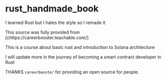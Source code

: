 # rust_handmade_book

I learned Rust but I hates the style so I remade it 

This source was fully provided from [chttps://careerbooster.teachable.com/]

This is a course about basic rust and introduction to Solana architecture 

I will update more in the journey of becoming a smart contract developer in Rust 

THANKS `careerbooster` for providing an open source for people. 